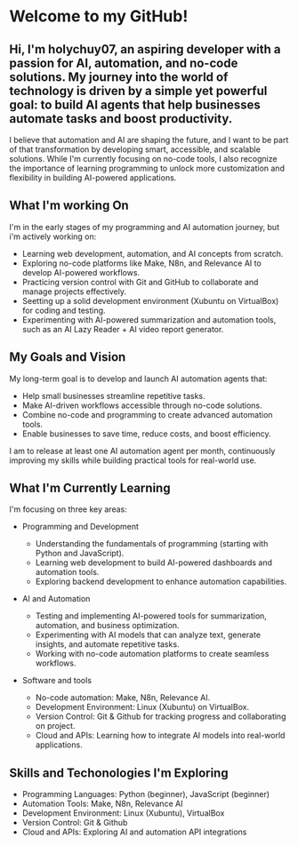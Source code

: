 # Welcome to my GitHub!

## 
## Hi, I'm holychuy07, an aspiring developer with a passion for AI, automation, and no-code solutions. My journey into the world of technology is driven by a simple yet powerful goal: to build AI agents that help businesses automate tasks and boost productivity.

I believe that automation and AI are shaping the future, and I want to be part of that transformation by developing smart, accessible, and scalable solutions. While I'm currently focusing on no-code tools, I also recognize the importance of learning programming to unlock more customization and flexibility in building AI-powered applications.

## What I'm working On

I'm in the early stages of my programming and AI automation journey, but i'm actively working on:
- Learning web development, automation, and AI concepts from scratch.
- Exploring no-code platforms like Make, N8n, and Relevance AI to develop AI-powered workflows.
- Practicing version control with Git and GitHub to collaborate and manage projects effectively.
- Seetting up a solid development environment (Xubuntu on VirtualBox) for coding and testing.
- Experimenting with AI-powered summarization and automation tools, such as an AI Lazy Reader + AI video report generator.

## My Goals and Vision

My long-term goal is to develop and launch AI automation agents that:
- Help small businesses streamline repetitive tasks.
- Make AI-driven workflows accessible through no-code solutions.
- Combine no-code and programming to create advanced automation tools.
- Enable businesses to save time, reduce costs, and boost efficiency.

I am to release at least one AI automation agent per month, continuously improving my skills while building practical tools for real-world use.

## What I'm Currently Learning

I'm focusing on three key areas:

* Programming and Development
  - Understanding the fundamentals of programming (starting with Python and JavaScript).
  - Learning web development to build AI-powered dashboards and automation tools.
  - Exploring backend development to enhance automation capabilities.

* AI and Automation
  - Testing and implementing AI-powered tools for summarization, automation, and business optimization.
  - Experimenting with AI models that can analyze text, generate insights, and automate repetitive tasks.
  - Working with no-code automation platforms to create seamless workflows.

* Software and tools
  - No-code automation: Make, N8n, Relevance AI.
  - Development Environment: Linux (Xubuntu) on VirtualBox.
  - Version Control: Git & Github for tracking progress and collaborating on project.
  - Cloud and APIs: Learning how to integrate AI models into real-world applications.
 
## Skills and Techonologies I'm Exploring

- Programming Languages: Python (beginner), JavaScript (beginner)
- Automation Tools: Make, N8n, Relevance AI
- Development Environment: Linux (Xubuntu), VirtualBox
- Version Control: Git & Github
- Cloud and APIs: Exploring AI and automation API integrations






